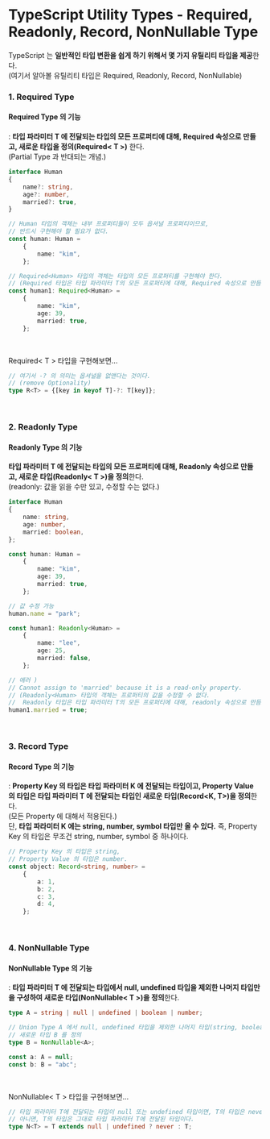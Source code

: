 # TypeScript Utility Types - Required, Readonly, Record, NonNullable Type

TypeScript 는 **일반적인 타입 변환을 쉽게 하기 위해서 몇 가지 유틸리티 타입을 제공**한다.
<br>
(여기서 알아볼 유틸리티 타입은 Required, Readonly, Record, NonNullable)

### 1. Required Type
#### Required Type 의 기능
: **타입 파라미터 T 에 전달되는 타입의 모든 프로퍼티에 대해, Required 속성으로 만들고, 새로운 타입을 정의(Required< T >)** 한다.
<br>
(Partial Type 과 반대되는 개념.)
```ts
interface Human
{
    name?: string,
    age?: number,
    married?: true,
}

// Human 타입의 객체는 내부 프로퍼티들이 모두 옵셔널 프로퍼티이므로,
// 반드시 구현해야 할 필요가 없다.
const human: Human =
    {
        name: "kim",
    };

// Required<Human> 타입의 객체는 타입의 모든 프로퍼티를 구현해야 한다.
// (Required 타입은 타입 파라미터 T의 모든 프로퍼티에 대해, Required 속성으로 만듬.)
const human1: Required<Human> =
    {
        name: "kim",
        age: 39,
        married: true,
    };
```

<br>

Required< T > 타입을 구현해보면...
```ts
// 여기서 -? 의 의미는 옵셔널을 없앤다는 것이다.
// (remove Optionality)
type R<T> = {[key in keyof T]-?: T[key]};
```

<br>

### 2. Readonly Type
#### Readonly Type 의 기능
**타입 파라미터 T 에 전달되는 타입의 모든 프로퍼티에 대해, Readonly 속성으로 만들고, 새로운 타입(Readonly< T >)을 정의**한다.
<br>(readonly: 값을 읽을 수만 있고, 수정할 수는 없다.)
```ts
interface Human
{
    name: string,
    age: number,
    married: boolean,
};

const human: Human =
    {
        name: "kim",
        age: 39,
        married: true,
    };

// 값 수정 가능
human.name = "park";

const human1: Readonly<Human> =
    {
        name: "lee",
        age: 25,
        married: false,
    };

// 에러 )
// Cannot assign to 'married' because it is a read-only property.
// (Readonly<Human> 타입의 객체는 프로퍼티의 값을 수정할 수 없다.
//  Readonly 타입은 타입 파라미터 T의 모든 프로퍼티에 대해, readonly 속성으로 만듬.)
human1.married = true;
```

<br>

### 3. Record Type
#### Record Type 의 기능
: **Property Key 의 타입은 타입 파라미터 K 에 전달되는 타입이고, Property Value 의 타입은 타입 파라미터 T 에 전달되는 타입인 새로운 타입(Record<K, T>)을 정의**한다.
<br>
(모든 Property 에 대해서 적용된다.)
<br>
단, **타입 파라미터 K 에는 string, number, symbol 타입만 올 수 있다.**
즉, Property Key 의 타입은 무조건 string, number, symbol 중 하나이다.
```ts
// Property Key 의 타입은 string,
// Property Value 의 타입은 number.
const object: Record<string, number> =
    {
        a: 1,
        b: 2,
        c: 3,
        d: 4,
    };
```

<br>

### 4. NonNullable Type
#### NonNullable Type 의 기능
: **타입 파라미터 T 에 전달되는 타입에서 null, undefined 타입을 제외한 나머지 타입만을 구성하여 새로운 타입(NonNullable< T >)을 정의**한다.
```ts
type A = string | null | undefined | boolean | number;

// Union Type A 에서 null, undefined 타입을 제외한 나머지 타입(string, boolean, number)만을 구성하여
// 새로운 타입 B 를 정의
type B = NonNullable<A>;

const a: A = null;
const b: B = "abc";
```

<br>

NonNullable< T > 타입을 구현해보면...
```ts
// 타입 파라미터 T에 전달되는 타입이 null 또는 undefined 타입이면, T의 타입은 never 이고,
// 아니면, T의 타입은 그대로 타입 파라미터 T에 전달된 타입이다.
type N<T> = T extends null | undefined ? never : T;
```
